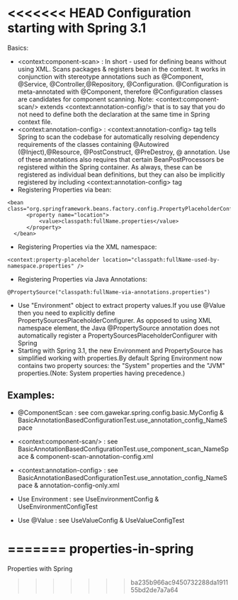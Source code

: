 <<<<<<< HEAD
Configuration starting with Spring 3.1
=========

Basics:

  - &lt;context:component-scan&gt; : In short - used for defining beans without using XML. Scans packages & registers bean in the context. It works in conjunction with stereotype annotations such as @Component, @Service, @Controller,@Repository, @Configuration. @Configuration is meta-annotated with @Component, therefore @Configuration classes are candidates for component scanning. Note: &lt;context:component-scan/> extends &lt;context:annotation-config/> that is to say that you do not need to define both the declaration at the same time in Spring context file.
  - &lt;context:annotation-config&gt; : &lt;context:annotation-config&gt; tag tells Spring to scan the codebase for automatically resolving dependency requirements of the classes containing @Autowired (@Inject),@Resource, @PostConstruct, @PreDestroy, @ annotation. Use of these annotations also requires that certain BeanPostProcessors be registered within the Spring container. As always, these can be registered as individual bean definitions, but they can also be implicitly registered by including &lt;context:annotation-config> tag
  - Registering Properties via bean:
  ```
<bean class="org.springframework.beans.factory.config.PropertyPlaceholderConfigurer">
        <property name="location">
            <value>classpath:fullName.properties</value>
        </property>
    </bean>
``` 
  - Registering Properties via the XML namespace:
```
<context:property-placeholder location="classpath:fullName-used-by-namespace.properties" />
```
  - Registering Properties via Java Annotations:
```
@PropertySource("classpath:fullName-via-annotations.properties")
```
  - Use "Environment" object to extract property values.If you use @Value then you need to explicitly define  PropertySourcesPlaceholderConfigurer.
As opposed to using XML namespace element, the Java @PropertySource annotation does not automatically 
register a PropertySourcesPlaceholderConfigurer with Spring
  - Starting with Spring 3.1, the new Environment and PropertySource has simplified working with properties.By default Spring Environment now contains two property sources: the "System" properties and the "JVM" properties.(Note: System properties having precedence.)


Examples:
---


*  @ComponentScan : see com.gawekar.spring.config.basic.MyConfig & BasicAnnotationBasedConfigurationTest.use_annotation_config_NameSpace
  
*  &lt;context:component-scan/> : see BasicAnnotationBasedConfigurationTest.use_component_scan_NameSpace & component-scan-annotation-config.xml
  
*  &lt;context:annotation-config> : see BasicAnnotationBasedConfigurationTest.use_annotation_config_NameSpace & annotation-config-only.xml
  
* Use Environment : see UseEnvironmentConfig & UseEnvironmentConfigTest
  
* Use @Value : see UseValueConfig & UseValueConfigTest

=======
properties-in-spring
====================

Properties with Spring
>>>>>>> ba235b966ac9450732288da191155bd2de7a7a64
